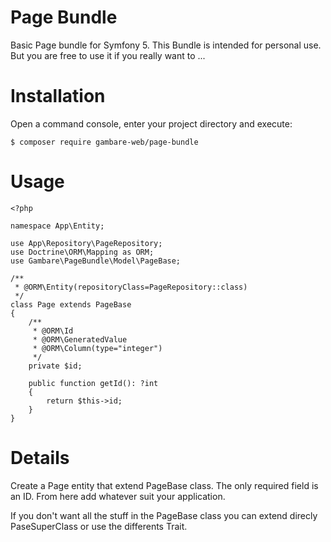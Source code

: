 Page Bundle
==========

Basic Page bundle for Symfony 5.
This Bundle is intended for personal use. But you are free to use it if you really want to ...


Installation
============

Open a command console, enter your project directory and execute:

```console
$ composer require gambare-web/page-bundle
```

Usage
============

```
<?php

namespace App\Entity;

use App\Repository\PageRepository;
use Doctrine\ORM\Mapping as ORM;
use Gambare\PageBundle\Model\PageBase;

/**
 * @ORM\Entity(repositoryClass=PageRepository::class)
 */
class Page extends PageBase
{
    /**
     * @ORM\Id
     * @ORM\GeneratedValue
     * @ORM\Column(type="integer")
     */
    private $id;

    public function getId(): ?int
    {
        return $this->id;
    }
}
```

Details
============

Create a Page entity that extend PageBase class.
The only required field is an ID. 
From here add whatever suit your application.

If you don't want all the stuff in the PageBase class you can extend direcly PaseSuperClass or use the differents Trait.
